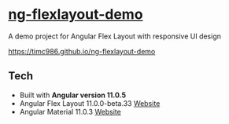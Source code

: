 # [ng-flexlayout-demo](https://timc986.github.io/ng-flexlayout-demo)

A demo project for Angular Flex Layout with responsive UI design

https://timc986.github.io/ng-flexlayout-demo

## Tech

* Built with **Angular version 11.0.5**
* Angular Flex Layout 11.0.0-beta.33 [Website](https://github.com/angular/flex-layout )
* Angular Material 11.0.3 [Website](https://www.npmjs.com/package/@angular/material?activeTab=versions )